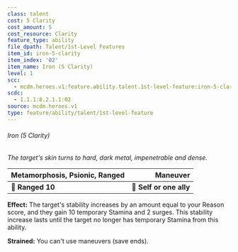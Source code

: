```yaml
---
class: talent
cost: 5 Clarity
cost_amount: 5
cost_resource: Clarity
feature_type: ability
file_dpath: Talent/1st-Level Features
item_id: iron-5-clarity
item_index: '02'
item_name: Iron (5 Clarity)
level: 1
scc:
  - mcdm.heroes.v1:feature.ability.talent.1st-level-feature:iron-5-clarity
scdc:
  - 1.1.1:8.2.1.1:02
source: mcdm.heroes.v1
type: feature/ability/talent/1st-level-feature
---
```


###### Iron (5 Clarity)

*The target's skin turns to hard, dark metal, impenetrable and dense.*

| **Metamorphosis, Psionic, Ranged** |            **Maneuver** |
| ---------------------------------- | ----------------------: |
| **📏 Ranged 10**                   | **🎯 Self or one ally** |

**Effect:** The target's stability increases by an amount equal to your Reason score, and they gain 10 temporary Stamina and 2 surges. This stability increase lasts until the target no longer has temporary Stamina from this ability.

**Strained:** You can't use maneuvers (save ends).
